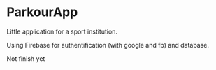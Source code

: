 # ParkourApp

Little application for a sport institution.

Using Firebase for authentification (with google and fb) and database. 

Not finish yet 
